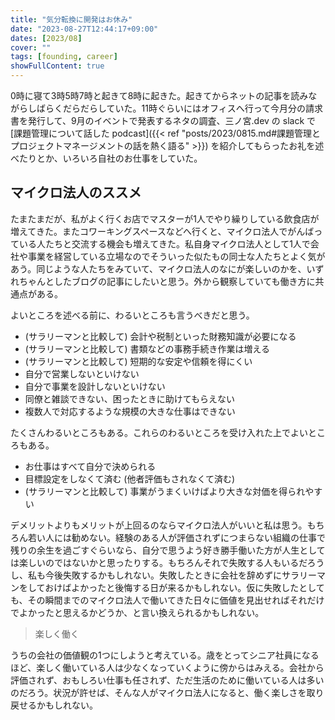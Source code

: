 ```yaml
---
title: "気分転換に開発はお休み"
date: "2023-08-27T12:44:17+09:00"
dates: [2023/08]
cover: ""
tags: [founding, career]
showFullContent: true
---
```


0時に寝て3時5時7時と起きて8時に起きた。起きてからネットの記事を読みながらしばらくだらだらしていた。11時ぐらいにはオフィスへ行って今月分の請求書を発行して、9月のイベントで発表するネタの調査、三ノ宮.dev の slack で [課題管理について話した podcast]({{< ref "posts/2023/0815.md#課題管理とプロジェクトマネージメントの話を熱く語る" >}}) を紹介してもらったお礼を述べたりとか、いろいろ自社のお仕事をしていた。

## マイクロ法人のススメ

たまたまだが、私がよく行くお店でマスターが1人でやり繰りしている飲食店が増えてきた。またコワーキングスペースなどへ行くと、マイクロ法人でがんばっている人たちと交流する機会も増えてきた。私自身マイクロ法人として1人で会社や事業を経営している立場なのでそういった似たもの同士な人たちとよく気があう。同じような人たちをみていて、マイクロ法人のなにが楽しいのかを、いずれちゃんとしたブログの記事にしたいと思う。外から観察していても働き方に共通点がある。

よいところを述べる前に、わるいところも言うべきだと思う。

* (サラリーマンと比較して) 会計や税制といった財務知識が必要になる
* (サラリーマンと比較して) 書類などの事務手続き作業は増える
* (サラリーマンと比較して) 短期的な安定や信頼を得にくい
* 自分で営業しないといけない
* 自分で事業を設計しないといけない
* 同僚と雑談できない、困ったときに助けてもらえない
* 複数人で対応するような規模の大きな仕事はできない

たくさんわるいところもある。これらのわるいところを受け入れた上でよいところもある。

* お仕事はすべて自分で決められる
* 目標設定をしなくて済む (他者評価もされなくて済む)
* (サラリーマンと比較して) 事業がうまくいけばより大きな対価を得られやすい

デメリットよりもメリットが上回るのならマイクロ法人がいいと私は思う。もちろん若い人には勧めない。経験のある人が評価されずにつまらない組織の仕事で残りの余生を過ごすぐらいなら、自分で思うよう好き勝手働いた方が人生としては楽しいのではないかと思ったりする。もちろんそれで失敗する人もいるだろうし、私も今後失敗するかもしれない。失敗したときに会社を辞めずにサラリーマンをしておけばよかったと後悔する日が来るかもしれない。仮に失敗したとしても、その瞬間までのマイクロ法人で働いてきた日々に価値を見出せればそれだけでよかったと思えるかどうか、と言い換えられるかもしれない。

> 楽しく働く

うちの会社の価値観の1つにしようと考えている。歳をとってシニア社員になるほど、楽しく働いている人は少なくなっていくように傍からはみえる。会社から評価されず、おもしろい仕事も任されず、ただ生活のために働いている人は多いのだろう。状況が許せば、そんな人がマイクロ法人になると、働く楽しさを取り戻せるかもしれない。
